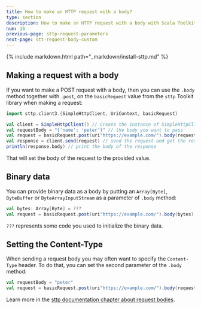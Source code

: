```yaml
---
title: How to make an HTTP request with a body?
type: section
description: How to make an HTTP request with a body with Scala Toolkit.
num: 16
previous-page: sttp-request-parameters
next-page: stt-request-body-custom
---
```


{% include markdown.html path="_markdown/install-sttp.md" %}

## Making a request with a body
If you want to make a POST request with a body, then you can use the `.body` method together with `.post`, on the `basicRequest` value from the `sttp` Toolkit library when making a request:
```scala
import sttp.client3.{SimpleHttpClient, UriContext, basicRequest}

val client = SimpleHttpClient() // Create the instance of SimpleHttpClient
val requestBody = "{'name': 'peter'}" // the body you want to pass
val request = basicRequest.post(uri"https://example.com/").body(requestBody) // Construct get request to the service - https://people.com/list?filter=peter
val response = client.send(request) // send the request and get the response
println(response.body) // print the body of the response
```
That will set the body of the request to the provided value.

## Binary data
You can provide binary data as a body by putting an `Array[Byte]`, `ByteBuffer` or `ByteArrayInputStream` as a parameter of `.body` method:
```scala
val bytes: Array[Byte] = ???
val request = basicRequest.post(uri"https://example.com/").body(bytes)
```
`???` represents some code you used to initialize the binary data.

## Setting the Content-Type
When sending a request body you may often want to specify the `Content-Type` header. To do that, you can set the second parameter of the `.body` method:
```scala
val requestBody = "peter"
val request = basicRequest.post(uri"https://example.com/").body(requestBody, "utf8") // use utf8 as Content-Type
```

Learn more in the [sttp documentation chapter about request bodies](https://sttp.softwaremill.com/en/latest/requests/body.html).